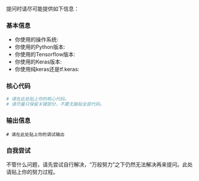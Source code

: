 提问时请尽可能提供如下信息：

### 基本信息
- 你使用的操作系统: 
- 你使用的Python版本: 
- 你使用的Tensorflow版本: 
- 你使用的Keras版本: 
- 你使用纯keras还是tf.keras: 

### 核心代码
```python
# 请在此处贴上你的核心代码。
# 请尽量只保留关键部分，不要无脑贴全部代码。
```

### 输出信息
```shell
# 请在此处贴上你的调试输出
```

### 自我尝试
不管什么问题，请先尝试自行解决，“万般努力”之下仍然无法解决再来提问。此处请贴上你的努力过程。

